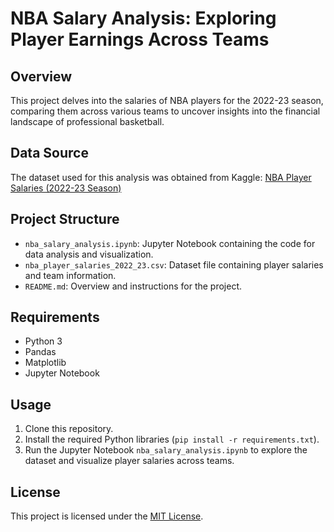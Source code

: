 # NBA Salary Analysis: Exploring Player Earnings Across Teams

## Overview
This project delves into the salaries of NBA players for the 2022-23 season, comparing them across various teams to uncover insights into the financial landscape of professional basketball.

## Data Source
The dataset used for this analysis was obtained from Kaggle:
[NBA Player Salaries (2022-23 Season)](https://www.kaggle.com/datasets/jamiewelsh2/nba-player-salaries-2022-23-season)

## Project Structure
- `nba_salary_analysis.ipynb`: Jupyter Notebook containing the code for data analysis and visualization.
- `nba_player_salaries_2022_23.csv`: Dataset file containing player salaries and team information.
- `README.md`: Overview and instructions for the project.

## Requirements
- Python 3
- Pandas
- Matplotlib
- Jupyter Notebook

## Usage
1. Clone this repository.
2. Install the required Python libraries (`pip install -r requirements.txt`).
3. Run the Jupyter Notebook `nba_salary_analysis.ipynb` to explore the dataset and visualize player salaries across teams.

## License
This project is licensed under the [MIT License](LICENSE).
